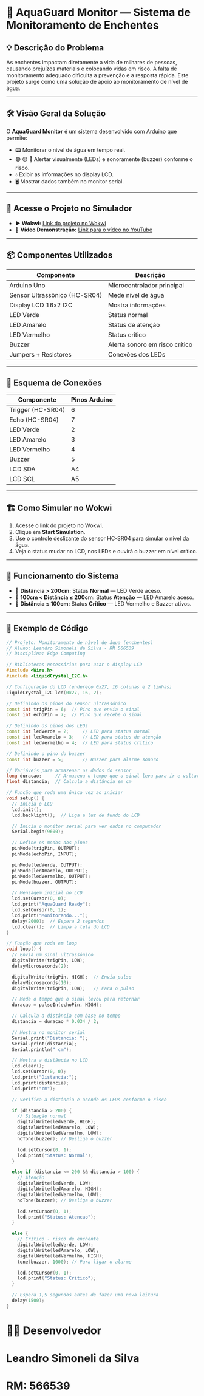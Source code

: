 # 🚀 AquaGuard Monitor — Sistema de Monitoramento de Enchentes

## 💡 Descrição do Problema
As enchentes impactam diretamente a vida de milhares de pessoas, causando prejuízos materiais e colocando vidas em risco. A falta de monitoramento adequado dificulta a prevenção e a resposta rápida. Este projeto surge como uma solução de apoio ao monitoramento de nível de água.

---

## 🛠️ Visão Geral da Solução
O **AquaGuard Monitor** é um sistema desenvolvido com Arduino que permite:

- 📟 Monitorar o nível de água em tempo real.
- 🟢 🟡 🔴 Alertar visualmente (LEDs) e sonoramente (buzzer) conforme o risco.
- 💧 Exibir as informações no display LCD.
- 🖥️ Mostrar dados também no monitor serial.

---

## 🔗 Acesse o Projeto no Simulador
- ▶️ **Wokwi:** [Link do projeto no Wokwi](https://wokwi.com/projects/432700736901896193)
- 🎥 **Vídeo Demonstração:** [Link para o vídeo no YouTube](https://youtu.be/qAg9oLwT4Ds)

---

## 📦 Componentes Utilizados

| Componente       | Descrição                           |
|------------------|--------------------------------------|
| Arduino Uno      | Microcontrolador principal          |
| Sensor Ultrassônico (HC-SR04) | Mede nível de água     |
| Display LCD 16x2 I2C | Mostra informações              |
| LED Verde        | Status normal                       |
| LED Amarelo      | Status de atenção                   |
| LED Vermelho     | Status crítico                      |
| Buzzer           | Alerta sonoro em risco crítico      |
| Jumpers + Resistores | Conexões dos LEDs               |

---

## 🔌 Esquema de Conexões

| Componente        | Pinos Arduino      |
|-------------------|---------------------|
| Trigger (HC-SR04) | 6                   |
| Echo (HC-SR04)    | 7                   |
| LED Verde         | 2                   |
| LED Amarelo       | 3                   |
| LED Vermelho      | 4                   |
| Buzzer            | 5                   |
| LCD SDA           | A4                  |
| LCD SCL           | A5                  |

---

## 🏗️ Como Simular no Wokwi
1. Acesse o link do projeto no Wokwi.
2. Clique em **Start Simulation**.
3. Use o controle deslizante do sensor HC-SR04 para simular o nível da água.
4. Veja o status mudar no LCD, nos LEDs e ouvirá o buzzer em nível crítico.

---

## 🧠 Funcionamento do Sistema
- 🔸 **Distância > 200cm:** Status **Normal** — LED Verde aceso.
- 🔸 **100cm < Distância ≤ 200cm:** Status **Atenção** — LED Amarelo aceso.
- 🔸 **Distância ≤ 100cm:** Status **Crítico** — LED Vermelho e Buzzer ativos.

---

## 📜 Exemplo de Código

```cpp
// Projeto: Monitoramento de nível de água (enchentes)
// Aluno: Leandro Simoneli da Silva - RM 566539
// Disciplina: Edge Computing

// Bibliotecas necessárias para usar o display LCD
#include <Wire.h>               
#include <LiquidCrystal_I2C.h> 

// Configuração do LCD (endereço 0x27, 16 colunas e 2 linhas)
LiquidCrystal_I2C lcd(0x27, 16, 2);

// Definindo os pinos do sensor ultrassônico
const int trigPin = 6;  // Pino que envia o sinal
const int echoPin = 7;  // Pino que recebe o sinal

// Definindo os pinos dos LEDs
const int ledVerde = 2;     // LED para status normal
const int ledAmarelo = 3;   // LED para status de atenção
const int ledVermelho = 4;  // LED para status crítico

// Definindo o pino do buzzer
const int buzzer = 5;       // Buzzer para alarme sonoro

// Variáveis para armazenar os dados do sensor
long duracao;     // Armazena o tempo que o sinal leva para ir e voltar
float distancia;  // Calcula a distância em cm

// Função que roda uma única vez ao iniciar
void setup() {
  // Inicia o LCD
  lcd.init();
  lcd.backlight();  // Liga a luz de fundo do LCD

  // Inicia o monitor serial para ver dados no computador
  Serial.begin(9600);

  // Define os modos dos pinos
  pinMode(trigPin, OUTPUT);
  pinMode(echoPin, INPUT);

  pinMode(ledVerde, OUTPUT);
  pinMode(ledAmarelo, OUTPUT);
  pinMode(ledVermelho, OUTPUT);
  pinMode(buzzer, OUTPUT);

  // Mensagem inicial no LCD
  lcd.setCursor(0, 0);
  lcd.print("AquaGuard Ready");
  lcd.setCursor(0, 1);
  lcd.print("Monitorando...");
  delay(2000);  // Espera 2 segundos
  lcd.clear();  // Limpa a tela do LCD
}

// Função que roda em loop
void loop() {
  // Envia um sinal ultrassônico
  digitalWrite(trigPin, LOW);
  delayMicroseconds(2);

  digitalWrite(trigPin, HIGH);  // Envia pulso
  delayMicroseconds(10);
  digitalWrite(trigPin, LOW);   // Para o pulso

  // Mede o tempo que o sinal levou para retornar
  duracao = pulseIn(echoPin, HIGH);

  // Calcula a distância com base no tempo
  distancia = duracao * 0.034 / 2;

  // Mostra no monitor serial
  Serial.print("Distancia: ");
  Serial.print(distancia);
  Serial.println(" cm");

  // Mostra a distância no LCD
  lcd.clear();
  lcd.setCursor(0, 0);
  lcd.print("Distancia:");
  lcd.print(distancia);
  lcd.print("cm");

  // Verifica a distância e acende os LEDs conforme o risco

  if (distancia > 200) {
    // Situação normal
    digitalWrite(ledVerde, HIGH);
    digitalWrite(ledAmarelo, LOW);
    digitalWrite(ledVermelho, LOW);
    noTone(buzzer); // Desliga o buzzer

    lcd.setCursor(0, 1);
    lcd.print("Status: Normal");
  }

  else if (distancia <= 200 && distancia > 100) {
    // Atenção
    digitalWrite(ledVerde, LOW);
    digitalWrite(ledAmarelo, HIGH);
    digitalWrite(ledVermelho, LOW);
    noTone(buzzer); // Desliga o buzzer

    lcd.setCursor(0, 1);
    lcd.print("Status: Atencao");
  }

  else {
    // Crítico - risco de enchente
    digitalWrite(ledVerde, LOW);
    digitalWrite(ledAmarelo, LOW);
    digitalWrite(ledVermelho, HIGH);
    tone(buzzer, 1000); // Para ligar o alarme

    lcd.setCursor(0, 1);
    lcd.print("Status: Critico");
  }

  // Espera 1,5 segundos antes de fazer uma nova leitura
  delay(1500);
}

```

# 🧑‍💻 Desenvolvedor
# Leandro Simoneli da Silva
# RM: 566539

